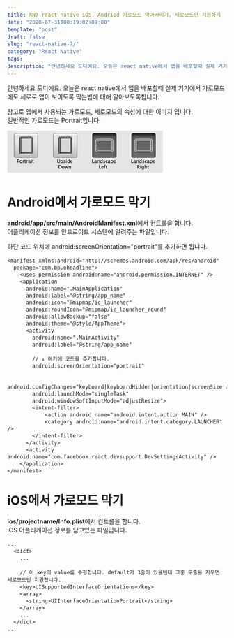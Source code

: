 ```yaml
---
title: RN) react native iOS, Andriod 가로모드 막아버리기, 세로모드만 지원하기
date: "2020-07-31T00:19:02+09:00"
template: "post"
draft: false
slug: "react-native-7/"
category: "React Native"
tags:
description: "안녕하세요 도디예요. 오늘은 react native에서 앱을 배포할때 실제 기기에서 가로모드에도 세로로 앱이..."
---
```


안녕하세요 도디예요. 
오늘은 react native에서 앱을 배포할때 실제 기기에서 가로모드에도 세로로 앱이 보이도록 막는법에 대해 알아보도록합니다.   

참고로 앱에서 사용되는 가로모드, 세로모드의 속성에 대한 이미지 입니다.   
일반적인 가로모드는 Portrait입니다.   

![portrait](media/posts/portrait.png)

# Android에서 가로모드 막기
**android/app/src/main/AndroidManifest.xml**에서 컨트롤을 합니다.   
어플리케이션 정보를 안드로이드 시스템에 알려주는 파일입니다.   

하단 코드 위치에
android:screenOrientation="portrait"를 추가하면 됩니다.

```
<manifest xmlns:android="http://schemas.android.com/apk/res/android"
  package="com.bp.oheadline">
    <uses-permission android:name="android.permission.INTERNET" />
    <application
      android:name=".MainApplication"
      android:label="@string/app_name"
      android:icon="@mipmap/ic_launcher"
      android:roundIcon="@mipmap/ic_launcher_round"
      android:allowBackup="false"
      android:theme="@style/AppTheme">
      <activity
        android:name=".MainActivity"
        android:label="@string/app_name"

        // ↓ 여기에 코드를 추가합니다.
        android:screenOrientation="portrait"

        android:configChanges="keyboard|keyboardHidden|orientation|screenSize|uiMode"
        android:launchMode="singleTask"
        android:windowSoftInputMode="adjustResize">
        <intent-filter>
            <action android:name="android.intent.action.MAIN" />
            <category android:name="android.intent.category.LAUNCHER" />
        </intent-filter>
      </activity>
      <activity android:name="com.facebook.react.devsupport.DevSettingsActivity" />
    </application>
</manifest>
```



# iOS에서 가로모드 막기
**ios/projectname/Info.plist**에서 컨트롤을 합니다.   
iOS 어플리케이션 정보를 담고있는 파일입니다.   

```
...
  <dict>
    ...

    // 이 key의 value를 수정합니다. default가 3줄이 있을텐데 그중 두줄을 지우면 세로모드만 지원합니다.
    <key>UISupportedInterfaceOrientations</key>
    <array>
      <string>UIInterfaceOrientationPortrait</string>
    </array>
    ...
  </dict>
...
```
